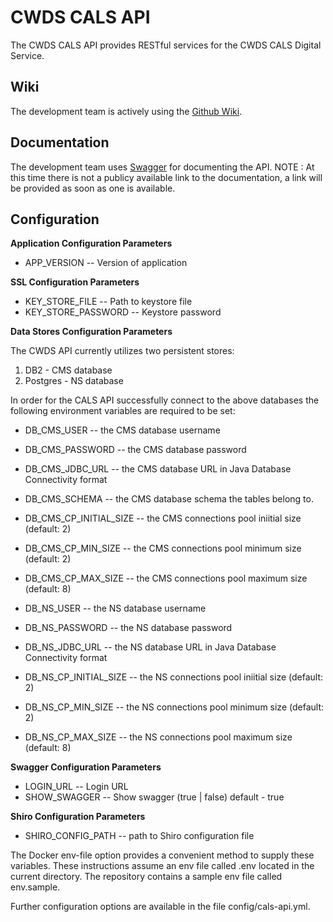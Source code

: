 # CWDS CALS API

The CWDS CALS API provides RESTful services for the CWDS CALS Digital Service.

## Wiki

The development team is actively using the [Github Wiki](https://github.com/ca-cwds/cals-api/wiki).

## Documentation

The development team uses [Swagger](http://swagger.io/) for documenting the API.
NOTE : At this time there is not a publicy available link to the documentation, a link will be provided as soon as one is available.


## Configuration

**Application Configuration Parameters**
- APP_VERSION -- Version of application

**SSL Configuration Parameters**
- KEY_STORE_FILE -- Path to keystore file
- KEY_STORE_PASSWORD -- Keystore password

**Data Stores Configuration Parameters**

The CWDS API currently utilizes two persistent stores:

1. DB2 - CMS database
2. Postgres - NS database

In order for the CALS API successfully connect to the above databases the following environment variables are required to be set:

- DB_CMS_USER -- the CMS database username
- DB_CMS_PASSWORD -- the CMS database password
- DB_CMS_JDBC_URL -- the CMS database URL in Java Database Connectivity format
- DB_CMS_SCHEMA -- the CMS database schema the tables belong to.
- DB_CMS_CP_INITIAL_SIZE -- the CMS connections pool iniitial size (default: 2)  
- DB_CMS_CP_MIN_SIZE -- the CMS connections pool minimum size (default: 2)
- DB_CMS_CP_MAX_SIZE -- the CMS connections pool maximum size (default: 8)


- DB_NS_USER -- the NS database username
- DB_NS_PASSWORD -- the NS database password
- DB_NS_JDBC_URL -- the NS database URL in Java Database Connectivity format
- DB_NS_CP_INITIAL_SIZE -- the NS connections pool iniitial size (default: 2) 
- DB_NS_CP_MIN_SIZE -- the NS connections pool minimum size (default: 2)
- DB_NS_CP_MAX_SIZE -- the NS connections pool maximum size (default: 8)

**Swagger Configuration Parameters**

- LOGIN_URL -- Login URL 
- SHOW_SWAGGER -- Show swagger (true | false) default - true

**Shiro Configuration Parameters**
- SHIRO_CONFIG_PATH -- path to Shiro configuration file
 
The Docker env-file option provides a convenient method to supply these variables. These instructions assume an env file called .env located in the current directory. The repository contains a sample env file called env.sample.

Further configuration options are available in the file config/cals-api.yml.

